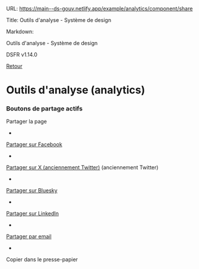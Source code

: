 URL:
https://main--ds-gouv.netlify.app/example/analytics/component/share

Title:
Outils d'analyse - Système de design

Markdown:


Outils d'analyse - Système de design


DSFR v1.14.0


[Retour](../)


# Outils d'analyse (analytics)


### Boutons de partage actifs


Partager la page

-
[Partager sur Facebook](https://www.facebook.com/sharer.php?u=%5B%C3%80%20MODIFIER%20-%20url%20de%20la%20page%5D)


-

[Partager sur X (anciennement Twitter)](https://twitter.com/intent/tweet?url=%5B%C3%80%20MODIFIER%20-%20url%20de%20la%20page%5D&text=%5B%C3%80%20MODIFIER%20-%20titre%20ou%20texte%20descriptif%20de%20la%20page%5D&via=%5B%C3%80%20MODIFIER%20-%20via%5D&hashtags=%5B%C3%80%20MODIFIER%20-%20hashtags%5D) (anciennement Twitter)


-

[Partager sur Bluesky](https://bsky.app/intent/compose?text=%5B%C3%80%20MODIFIER%20-%20titre%20ou%20texte%20descriptif%20de%20la%20page%5D+%5B%C3%80%20MODIFIER%20-%20url%20de%20la%20page%5D)


-
[Partager sur LinkedIn](https://www.linkedin.com/shareArticle?url=%5B%C3%80%20MODIFIER%20-%20url%20de%20la%20page%5D&title=%5B%C3%80%20MODIFIER%20-%20titre%20ou%20texte%20descriptif%20de%20la%20page%5D)


-
[Partager par email](mailto:?subject=%5B%C3%80%20MODIFIER%20-%20objet%20du%20mail%5D&body=%5B%C3%80%20MODIFIER%20-%20titre%20ou%20texte%20descriptif%20de%20la%20page%5D%20%5B%C3%80%20MODIFIER%20-%20url%20de%20la%20page%5D)


-
Copier dans le presse-papier